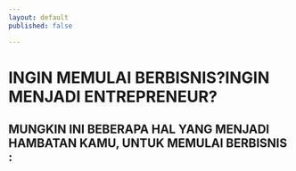 ```yaml
---
layout: default
published: false

---
```

# **INGIN MEMULAI BERBISNIS?INGIN MENJADI ENTREPRENEUR?**

## MUNGKIN INI BEBERAPA HAL YANG MENJADI **HAMBATAN** KAMU, UNTUK MEMULAI BERBISNIS :